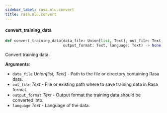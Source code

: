 ```yaml
---
sidebar_label: rasa.nlu.convert
title: rasa.nlu.convert
---
```

#### convert\_training\_data

```python
def convert_training_data(data_file: Union[list, Text], out_file: Text,
                          output_format: Text, language: Text) -> None
```

Convert training data.

**Arguments**:

- `data_file` _Union[list, Text]_ - Path to the file or directory
  containing Rasa data.
- `out_file` _Text_ - File or existing path where to save
  training data in Rasa format.
- `output_format` _Text_ - Output format the training data
  should be converted into.
- `language` _Text_ - Language of the data.

